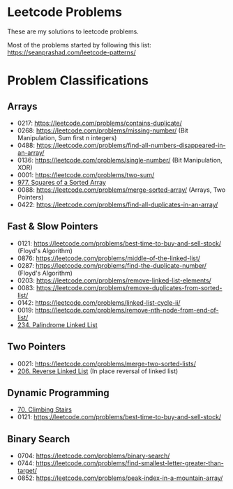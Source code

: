 # Leetcode Problems

These are my solutions to leetcode problems.

Most of the problems started by following this list:  
https://seanprashad.com/leetcode-patterns/

# Problem Classifications

## Arrays

- 0217: https://leetcode.com/problems/contains-duplicate/
- 0268: https://leetcode.com/problems/missing-number/ (Bit Manipulation, Sum first n integers)
- 0488: https://leetcode.com/problems/find-all-numbers-disappeared-in-an-array/
- 0136: https://leetcode.com/problems/single-number/ (Bit Manipulation, XOR)
- 0001: https://leetcode.com/problems/two-sum/
- [977. Squares of a Sorted Array](https://leetcode.com/problems/squares-of-a-sorted-array/)
- 0088: https://leetcode.com/problems/merge-sorted-array/ (Arrays, Two Pointers)
- 0422: https://leetcode.com/problems/find-all-duplicates-in-an-array/


## Fast & Slow Pointers

- 0121: https://leetcode.com/problems/best-time-to-buy-and-sell-stock/ (Floyd's Algorithm)
- 0876: https://leetcode.com/problems/middle-of-the-linked-list/
- 0287: https://leetcode.com/problems/find-the-duplicate-number/ (Floyd's Algorithm)
- 0203: https://leetcode.com/problems/remove-linked-list-elements/
- 0083: https://leetcode.com/problems/remove-duplicates-from-sorted-list/
- 0142: https://leetcode.com/problems/linked-list-cycle-ii/
- 0019: https://leetcode.com/problems/remove-nth-node-from-end-of-list/
- [234. Palindrome Linked List](https://leetcode.com/problems/palindrome-linked-list/)

## Two Pointers

- 0021: https://leetcode.com/problems/merge-two-sorted-lists/
- [206. Reverse Linked List](https://leetcode.com/problems/reverse-linked-list/)  (In place reversal of linked list)


## Dynamic Programming

- [70. Climbing Stairs](https://leetcode.com/problems/climbing-stairs/)
- 0121: https://leetcode.com/problems/best-time-to-buy-and-sell-stock/


## Binary Search

- 0704: https://leetcode.com/problems/binary-search/
- 0744: https://leetcode.com/problems/find-smallest-letter-greater-than-target/
- 0852: https://leetcode.com/problems/peak-index-in-a-mountain-array/

